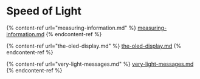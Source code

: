 # Speed of Light

{% content-ref url="measuring-information.md" %}
[measuring-information.md](measuring-information.md)
{% endcontent-ref %}

{% content-ref url="the-oled-display.md" %}
[the-oled-display.md](the-oled-display.md)
{% endcontent-ref %}

{% content-ref url="very-light-messages.md" %}
[very-light-messages.md](very-light-messages.md)
{% endcontent-ref %}

